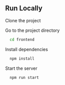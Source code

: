 ## Run Locally

Clone the project

Go to the project directory

```bash
  cd frontend
```

Install dependencies

```bash
  npm install
```

Start the server

```bash
  npm run start
```

  